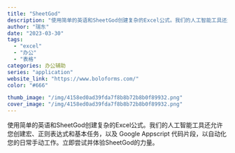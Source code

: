 ```yaml
---
title: "SheetGod"
description: "使用简单的英语和SheetGod创建复杂的Excel公式。我们的人工智能工具还允许您创建宏、正则表达式和基本任务，以及 "
author: "瑞东"
date: "2023-03-30"
tags:
  - "excel"
  - "办公"
  - "表格"
categories: 办公辅助
series: "application"
website_link: "https://www.boloforms.com/"
color: "#666"

thumb_image: "/img/4158ed0ad39fda7f8b8b72b8b0f89932.png"
cover_image: "/img/4158ed0ad39fda7f8b8b72b8b0f89932.png"
---
```


使用简单的英语和SheetGod创建复杂的Excel公式。我们的人工智能工具还允许您创建宏、正则表达式和基本任务，以及 Google Appscript 代码片段，以自动化您的日常手动工作。立即尝试并体验SheetGod的力量。 